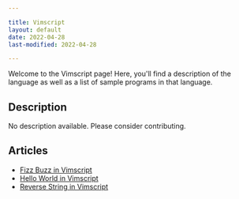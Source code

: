 ```yaml
---

title: Vimscript
layout: default
date: 2022-04-28
last-modified: 2022-04-28

---
```


Welcome to the Vimscript page! Here, you'll find a description of the language as well as a list of sample programs in that language.

## Description

No description available. Please consider contributing.

## Articles

- [Fizz Buzz in Vimscript](https://sampleprograms.io/projects/fizz-buzz/vimscript)
- [Hello World in Vimscript](https://sampleprograms.io/projects/hello-world/vimscript)
- [Reverse String in Vimscript](https://sampleprograms.io/projects/reverse-string/vimscript)